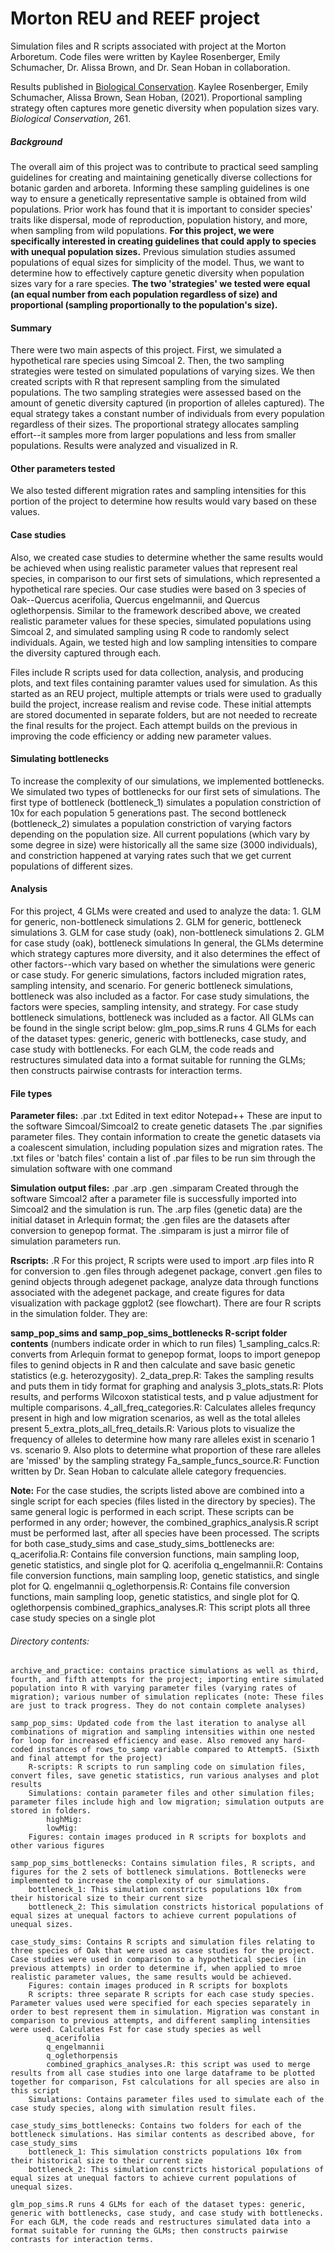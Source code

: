 # Morton REU and REEF project
Simulation files and R scripts associated with project at the Morton Arboretum. Code files were written by Kaylee Rosenberger, Emily Schumacher, Dr. Alissa Brown, and Dr. Sean Hoban in collaboration.  
  
Results published in [Biological Conservation](https://doi.org/10.1016/j.biocon.2021.109261). Kaylee Rosenberger, Emily Schumacher, Alissa Brown, Sean Hoban, (2021). Proportional sampling strategy often captures more genetic diversity when population sizes vary. *Biological Conservation*, 261.  
  
##### Background
The overall aim of this project was to contribute to practical seed sampling guidelines for creating and maintaining genetically diverse collections for botanic garden and arboreta. Informing these sampling guidelines is one way to ensure a genetically representative sample is obtained from wild populations. Prior work has found that it is important to consider species' traits like dispersal, mode of reproduction, population history, and more, when sampling from wild populations. **For this project, we were specifically interested in creating guidelines that could apply to species with unequal population sizes.** Previous simulation studies assumed populations of equal sizes for simplicity of the model. Thus, we want to determine how to effectively capture genetic diversity when population sizes vary for a rare species. **The two 'strategies' we tested were equal (an equal number from each population regardless of size) and proportional (sampling proportionally to the population's size).**

#### Summary
There were two main aspects of this project. First, we simulated a hypothetical rare species using Simcoal 2. Then, the two sampling strategies were tested on simulated populations of varying sizes. We then created scripts with R that represent sampling from the simulated populations. The two sampling strategies were assessed based on the amount of genetic diversity captured (in proportion of alleles captured). The equal strategy takes a constant number of individuals from every population regardless of their sizes. The proportional strategy allocates sampling effort--it samples more from larger populations and less from smaller populations. Results were analyzed and visualized in R. 

#### Other parameters tested
We also tested different migration rates and sampling intensities for this portion of the project to determine how results would vary based on these values.

#### Case studies
Also, we created case studies to determine whether the same results would be achieved when using realistic parameter values that represent real species, in comparison to our first sets of simulations, which represented a hypothetical rare species. Our case studies were based on 3 species of Oak--Quercus acerifolia, Quercus engelmannii, and Quercus oglethorpensis. Similar to the framework described above, we created realistic parameter values for these species, simulated populations using Simcoal 2, and simulated sampling using R code to randomly select individuals. Again, we tested high and low sampling intensities to compare the diversity captured through each. 
    
Files include R scripts used for data collection, analysis, and producing plots, and text files containing paramter values used for simulation. 
As this started as an REU project, multiple attempts or trials were used to gradually build the project, increase realism and revise code.  These initial attempts are stored documented in separate folders, but are not needed to recreate the final results for the project. Each attempt builds on the previous in improving the code efficiency or adding new parameter values.

#### Simulating bottlenecks 
To increase the complexity of our simulations, we implemented bottlenecks. We simulated two types of bottlenecks for our first sets of simulations. The first type of bottleneck (bottleneck_1) simulates a population constriction of 10x for each population 5 generations past. The second bottleneck (bottleneck_2) simulates a population constriction of varying factors depending on the population size. All current populations (which vary by some degree in size) were historically all the same size (3000 individuals), and constriction happened at varying rates such that we get current populations of different sizes. 

#### Analysis
For this project, 4 GLMs were created and used to analyze the data:
    1. GLM for generic, non-bottleneck simulations
    2. GLM for generic, bottleneck simulations
    3. GLM for case study (oak), non-bottleneck simulations
    2. GLM for case study (oak), bottleneck simulations
In general, the GLMs determine which strategy captures more diversity, and it also determines the effect of other factors--which vary based on whether the simulations were generic or case study. For generic simulations, factors included migration rates, sampling intensity, and scenario. For generic bottleneck simulations, bottleneck was also included as a factor. For case study simulations, the factors were species, sampling intensity, and strategy. For case study bottleneck simulations, bottleneck was included as a factor. 
All GLMs can be found in the single script below: 
    glm_pop_sims.R runs 4 GLMs for each of the dataset types: generic, generic with bottlenecks, case study, and case study with bottlenecks. For each GLM, the code reads and restructures simulated data into a format suitable for running the GLMs; then constructs pairwise contrasts for interaction terms.

#### File types
**Parameter files:**
    .par .txt
    Edited in text editor Notepad++
    These are input to the software Simcoal/Simcoal2 to create genetic datasets The .par signifies parameter files.  They contain information to create the genetic datasets via a coalescent simulation, including population sizes and migration rates.  The .txt files or 'batch files' contain a list of .par files to be run sim through the simulation software with one command

**Simulation output files:**
    .par .arp .gen .simparam
    Created through the software Simcoal2 after a parameter file is successfully imported into Simcoal2 and the simulation is run.  The .arp files (genetic data) are the initial dataset in Arlequin format; the .gen files are the datasets after conversion to genepop format.  The .simparam is just a mirror file of simulation parameters run.

**Rscripts:**
    .R 
    For this project, R scripts were used to import .arp files into R for conversion to .gen files through adegenet package, convert .gen files to genind objects through adegenet package, analyze data through functions associated with the adegenet package, and create figures for data visualization with package ggplot2 (see flowchart).  There are four R scripts in the simulation folder.  They are:

**samp_pop_sims and samp_pop_sims_bottlenecks R-script folder contents** (numbers indicate order in which to run files)
1_sampling_calcs.R: converts from Arlequin format to genepop format, loops to import genepop files to genind objects in R and then calculate and save basic genetic statistics (e.g. heterozygosity).
2_data_prep.R: Takes the sampling results and puts them in tidy format for graphing and analysis
3_plots_stats.R: Plots results, and performs Wilcoxon statistical tests, and p value adjustment for multiple comparisons.
4_all_freq_categories.R: Calculates alleles frequncy present in high and low migration scenarios, as well as the total alleles present 
5_extra_plots_all_freq_details.R: Various plots to visualize the frequency of alleles to determine how many rare alleles exist in scenario 1 vs. scenario 9. Also plots to determine what proportion of these rare alleles are 'missed' by the sampling strategy 
Fa_sample_funcs_source.R: Function written by Dr. Sean Hoban to calculate allele category frequencies. 

**Note:** For the case studies, the scripts listed above are combined into a single script for each species (files listed in the directory by species). The same general logic is performed in each script. These scripts can be performed in any order; however, the combined_graphics_analysis.R script must be performed last, after all species have been processed. The scripts for both case_study_sims and case_study_sims_bottlenecks are:
q_acerifolia.R: Contains file conversion functions, main sampling loop, genetic statistics, and single plot for Q. acerifolia
q_engelmannii.R: Contains file conversion functions, main sampling loop, genetic statistics, and single plot for Q. engelmannii
q_oglethorpensis.R: Contains file conversion functions, main sampling loop, genetic statistics, and single plot for Q. oglethorpensis
combined_graphics_analyses.R: This script plots all three case study species on a single plot


###### Directory contents:

    archive_and_practice: contains practice simulations as well as third, fourth, and fifth attempts for the project; importing entire simulated population into R with varying parameter files (varying rates of migration); various number of simulation replicates (note: These files are just to track progress. They do not contain complete analyses)

    samp_pop_sims: Updated code from the last iteration to analyse all combinations of migration and sampling intensities within one nested for loop for increased efficiency and ease. Also removed any hard-coded instances of rows_to_samp variable compared to Attempt5. (Sixth and final attempt for the project)
        R-scripts: R scripts to run sampling code on simulation files, convert files, save genetic statistics, run various analyses and plot results
        Simulations: contain parameter files and other simulation files; parameter files include high and low migration; simulation outputs are stored in folders.
            highMig:
            lowMig:
        Figures: contain images produced in R scripts for boxplots and other various figures

    samp_pop_sims_bottlenecks: Contains simulation files, R scripts, and figures for the 2 sets of bottleneck simulations. Bottlenecks were implemented to increase the complexity of our simulations. 
        bottleneck_1: This simulation constricts populations 10x from their historical size to their current size
        bottleneck_2: This simulation constricts historical populations of equal sizes at unequal factors to achieve current populations of unequal sizes. 

    case_study_sims: Contains R scripts and simulation files relating to three species of Oak that were used as case studies for the project. Case studies were used in comparison to a hypothetical species (in previous attempts) in order to determine if, when applied to mroe realistic parameter values, the same results would be achieved. 
        Figures: contain images produced in R scripts for boxplots
        R scripts: three separate R scripts for each case study species. Parameter values used were specified for each species separately in order to best represent them in simulation. Migration was constant in comparison to previous attempts, and different sampling intensities were used. Calculates Fst for case study species as well
            q_acerifolia
            q_engelmannii
            q_oglethorpensis
            combined_graphics_analyses.R: this script was used to merge results from all case studies into one large dataframe to be plotted together for comparison, Fst calculations for all species are also in this script
        Simulations: Contains parameter files used to simulate each of the case study species, along with simulation result files.

    case_study_sims_bottlenecks: Contains two folders for each of the bottleneck simulations. Has similar contents as described above, for case_study_sims
        bottleneck_1: This simulation constricts populations 10x from their historical size to their current size
        bottleneck_2: This simulation constricts historical populations of equal sizes at unequal factors to achieve current populations of unequal sizes. 
    
    glm_pop_sims.R runs 4 GLMs for each of the dataset types: generic, generic with bottlenecks, case study, and case study with bottlenecks. For each GLM, the code reads and restructures simulated data into a format suitable for running the GLMs; then constructs pairwise contrasts for interaction terms.

